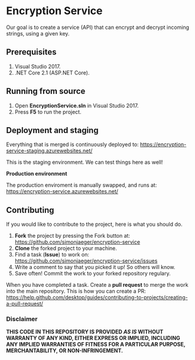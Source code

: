 # Encryption Service
Our goal is to create a service (API) that can encrypt and decrypt incoming strings, using a given key.

<a name="prerequisites"></a>
## Prerequisites ##

1. Visual Studio 2017.
2. .NET Core 2.1 (ASP.NET Core).

## Running from source ##

1. Open **EncryptionService.sln** in Visual Studio 2017.
2. Press **F5** to run the project.

## Deployment and staging ##

Everything that is merged is continuously deployed to: https://encryption-service-staging.azurewebsites.net/

This is the staging environment. We can test things here as well!

**Production environment**

The production enviroment is manually swapped, and runs at: https://encryption-service.azurewebsites.net/

## Contributing ##

If you would like to contribute to the project, here is what you should do.

1. **Fork** the project by pressing the Fork button at: https://github.com/simonjaeger/encryption-service
1. **Clone** the forked project to your machine.
1. Find a task (**Issue**) to work on: https://github.com/simonjaeger/encryption-service/issues
1. Write a comment to say that you picked it up! So others will know.
1. Save often! Commit the work to your forked repository regulary.

When you have completed a task. Create a **pull request** to merge the work into the main repository. This is how you can create a PR: https://help.github.com/desktop/guides/contributing-to-projects/creating-a-pull-request/

### Disclaimer ###
**THIS CODE IN THIS REPOSITORY IS PROVIDED *AS IS* WITHOUT WARRANTY OF ANY KIND, EITHER EXPRESS OR IMPLIED, INCLUDING ANY IMPLIED WARRANTIES OF FITNESS FOR A PARTICULAR PURPOSE, MERCHANTABILITY, OR NON-INFRINGEMENT.**
